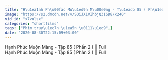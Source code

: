 ```yaml
---
title: "H\u1ea1nh Ph\u00fac Mu\u1ed9n M\u00e0ng - T\u1eadp 85 ( Ph\u1ea7n 2 ) Full"
image: "https://s2.dmcdn.net/v/SQiJX1VIhbjQ3ISD8/x240"
vid_id: "x7vulsx"
categories: "shortfilms"
tags: ["Phim truy\u1ec7n \u1ea5n \u0111\u1ed9",]
date: "2020-08-30T22:15:09+03:00"
---
```

Hạnh Phúc Muộn Màng - Tập 85 ( Phần 2 ) || Full  <br>Hạnh Phúc Muộn Màng - Tập 85 ( Phần 2 ) || Full
